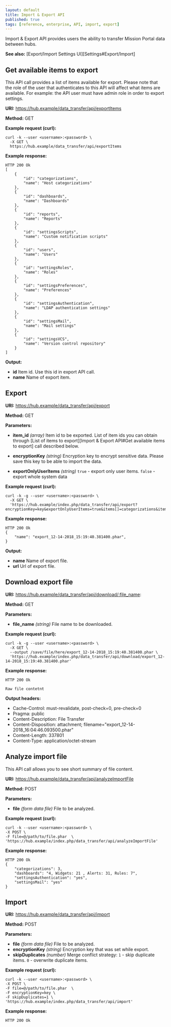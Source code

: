 ```yaml
---
layout: default
title: Import & Export API
published: true
tags: [reference, enterprise, API, import, export]
---
```


Import & Export API provides users the ability to transfer Mission Portal data between hubs.

**See also:** [Export/Import Settings UI][Settings#Export/Import]

## Get available items to export

This API call provides a list of items available for export. Please note that the role of the user that authenticates to this API will affect what items are available. For example: the API user must have admin role in order to export settings.

**URI:** https://hub.example/data_transfer/api/exportItems

**Method:** GET

**Example request (curl):**

```
curl -k --user <username>:<password> \
  -X GET \
  https://hub.example/data_transfer/api/exportItems
```

**Example response:**

```
HTTP 200 Ok
[
    {
        "id": "categorizations",
        "name": "Host categorizations"
    },
    {
        "id": "dashboards",
        "name": "Dashboards"
    },
    {
        "id": "reports",
        "name": "Reports"
    },
    {
        "id": "settingsScripts",
        "name": "Custom notification scripts"
    },
    {
        "id": "users",
        "name": "Users"
    },
    {
        "id": "settingsRoles",
        "name": "Roles"
    },
    {
        "id": "settingsPreferences",
        "name": "Preferences"
    },
    {
        "id": "settingsAuthentication",
        "name": "LDAP authentication settings"
    },
    {
        "id": "settingsMail",
        "name": "Mail settings"
    },
    {
        "id": "settingsVCS",
        "name": "Version control repository"
    }
]
```

**Output:**

* **id**
    Item id. Use this id in export API call.
* **name**
    Name of export item.
    
    
## Export

**URI:** https://hub.example/data_transfer/api/export

**Method:** GET

**Parameters:**

* **item_id** *(array)*
    Item id to be exported.
    List of item ids you can obtain through [List of items to export][Import & Export API#Get available items to export]
        call described below. 
        
* **encryptionKey** *(string)*
    Encryption key to encrypt sensitive data. Please save this key to be able to import the data.
* **exportOnlyUserItems** *(string)*
    `true` - export only user items. `false` - export whole system data

**Example request (curl):**

```
curl -k -g --user <username>:<password> \
  -X GET \
  'https://hub.example/index.php/data_transfer/api/export?encryptionKey=key&exportOnlyUserItems=true&items[]=categorizations&items[]=dashboards&items[]=settingsAuthentication&items[]=settingsMail'

```

**Example response:**

```
HTTP 200 Ok
{
    "name": "export_12-14-2018_15:19:40.381400.phar",
}
```

**Output:**

* **name**
    Name of export file.
* **url**
    Url of export file.
    
## Download export file

**URI:** https://hub.example/data_transfer/api/download/:file_name:

**Method:** GET

**Parameters:**

* **file_name** *(string)*
  File name to be downloaded.
            

**Example request (curl):**

```
curl -k -g --user <username>:<password> \
  -X GET \
  --output /save/file/here/export_12-14-2018_15:19:40.381400.phar \
  'https://hub.example/index.php/data_transfer/api/download/export_12-14-2018_15:19:40.381400.phar'

```

**Example response:**

```
HTTP 200 Ok

Raw file contetnt
```

**Output headers:**

* Cache-Control: must-revalidate, post-check=0, pre-check=0
* Pragma: public
* Content-Description: File Transfer
* Content-Disposition: attachment; filename="export_12-14-2018_16:04:46.093500.phar"
* Content-Length: 337801
* Content-Type: application/octet-stream

 
## Analyze import file

This API call allows you to see short summary of file content.

**URI:** https://hub.example/data_transfer/api/analyzeImportFile

**Method:** POST

**Parameters:**

* **file** *(form data file)*
    File to be analyzed.

**Example request (curl):**

```
curl -k --user <username>:<password> \
-X POST \
-F file=@/path/to/file.phar  \
'https://hub.example/index.php/data_transfer/api/analyzeImportFile' 
```

**Example response:**

```
HTTP 200 Ok
{
    "categorizations": 3,
    "dashboards": "4, Widgets: 21 , Alerts: 31, Rules: 7",
    "settingsAuthentication": "yes",
    "settingsMail": "yes"
}
```

## Import

**URI:** https://hub.example/data_transfer/api/import

**Method:** POST

**Parameters:**

* **file** *(form data file)*
    File to be analyzed.
* **encryptionKey** *(string)*
    Encryption key that was set while export.
* **skipDuplicates** *(number)*
    Merge conflict strategy:
    `1` - skip duplicate items.
    `0` - overwrite duplicate items. 

**Example request (curl):**

```
curl -k --user <username>:<password> \
-X POST \
-F file=@/path/to/file.phar  \
-F encryptionKey=key \
-F skipDuplicates=1 \
'https://hub.example/index.php/data_transfer/api/import'
```

**Example response:**

```
HTTP 200 Ok
```

